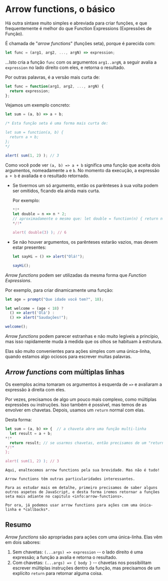 # Arrow functions, o básico

Há outra sintaxe muito simples e abreviada para criar funções, e que frequentemente é melhor do que Function Expressions (Expressões de Função).

É chamada de "*arrow functions*" (funções seta), porque é parecida com:

```js
let func = (arg1, arg2, ..., argN) => expression;
```

...Isto cria a função `func` com os argumentos `arg1..argN`, a seguir avalia a `expression` no lado direito com eles, e retorna o resultado.

Por outras palavras, é a versão mais curta de:

```js
let func = function(arg1, arg2, ..., argN) {
  return expression;
};
```

Vejamos um exemplo concreto:

```js run
let sum = (a, b) => a + b;

/* Esta função seta é uma forma mais curta de:

let sum = function(a, b) {
  return a + b;
};
*/

alert( sum(1, 2) ); // 3
```

Como você pode ver `(a, b) => a + b` significa uma função que aceita dois argumentos, nomeadamente `a` e `b`. No momento da execução, a expressão `a + b` é avaliada e o resultado retornado.

- Se tivermos um só argumento, então os parênteses à sua volta podem ser omitidos, ficando ela ainda mais curta.

    Por exemplo:

    ```js run
    *!*
    let double = n => n * 2;
    // aproximadamente o mesmo que: let double = function(n) { return n * 2 }
    */!*

    alert( double(3) ); // 6
    ```

- Se não houver argumentos, os parênteses estarão vazios, mas devem estar presentes:

    ```js run
    let sayHi = () => alert("Olá!");

    sayHi();
    ```

*Arrow functions* podem ser utilizadas da mesma forma que *Function Expressions*.

Por exemplo, para criar dinamicamente uma função:

```js run
let age = prompt("Que idade você tem?", 18);

let welcome = (age < 18) ?
  () => alert('Olá') :
  () => alert("Saudações!");

welcome();
```

*Arrow functions* podem parecer estranhas e não muito legíveis a princípio, mas isso rapidamente muda à medida que os olhos se habituam à estrutura.

Elas são muito convenientes para ações simples com uma única-linha, quando estamos algo ociosos para escrever muitas palavras.

## *Arrow functions* com múltiplas linhas

Os exemplos acima tomaram os argumentos à esquerda de `=>` e avaliaram a expressão à direita com eles.

Por vezes, precisamos de algo um pouco mais complexo, como múltiplas expressões ou instruções. Isso também é possível, mas temos de as envolver em chavetas. Depois, usamos um `return` normal com elas.

Desta forma:

```js run
let sum = (a, b) => {  // a chaveta abre uma função multi-linha
  let result = a + b;
*!*
  return result; // se usarmos chavetas, então precisamos de um "return" explícito
*/!*
};

alert( sum(1, 2) ); // 3
```

```smart header="Mais adiante"
Aqui, enaltecemos arrow functions pela sua brevidade. Mas não é tudo!

Arrow functions têm outras particularidades interessantes.

Para as estudar mais em detalhe, primeiro precisamos de saber alguns outros aspetos de JavaScript, e desta forma iremos retornar a funções seta mais adiante no capitulo <info:arrow-functions>.

Por ora, já podemos usar arrow functions para ações com uma única-linha e *callbacks*.
```

## Resumo

*Arrow functions* são apropriadas para ações com uma única-linha. Elas vêm em dois sabores:

1. Sem chavetas: `(...args) => expression` -- o lado direito é uma expressão; a função a avalia e retorna o resultado.
2. Com chavetas: `(...args) => { body }` -- chavetas nos possibilitam escrever múltiplas instruções dentro da função, mas precisamos de um explícito `return` para retornar alguma coisa.
